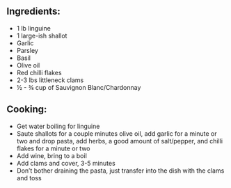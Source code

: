 ## Ingredients:
- 1 lb linguine
- 1 large-ish shallot
- Garlic
- Parsley
- Basil
- Olive oil
- Red chilli flakes
- 2-3 lbs littleneck clams
- ½ - ¾ cup of Sauvignon Blanc/Chardonnay

## Cooking:
- Get water boiling for linguine
- Saute shallots for a couple minutes olive oil, add garlic for a minute or two and drop pasta, add herbs, a good amount of salt/pepper, and chilli flakes for a minute or two
- Add wine, bring to a boil
- Add clams and cover, 3-5 minutes
- Don’t bother draining the pasta, just transfer into the dish with the clams and toss
